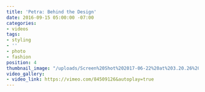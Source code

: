 ```yaml
---
title: 'Petra: Behind the Design'
date: 2016-09-15 05:00:00 -07:00
categories:
- videos
tags:
- styling
- ''
- photo
- fashion
position: 4
thumbnail_image: "/uploads/Screen%20Shot%202017-06-22%20at%203.20.26%20PM.png"
video_gallery:
- video_link: https://vimeo.com/84509126&autoplay=true
---
```

